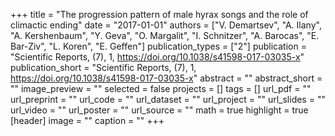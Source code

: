 +++
title = "The progression pattern of male hyrax songs and the role of climactic ending"
date = "2017-01-01"
authors = ["V. Demartsev", "A. Ilany", "A. Kershenbaum", "Y. Geva", "O. Margalit", "I. Schnitzer", "A. Barocas", "E. Bar-Ziv", "L. Koren", "E. Geffen"]
publication_types = ["2"]
publication = "Scientific Reports, (7), 1, https://doi.org/10.1038/s41598-017-03035-x"
publication_short = "Scientific Reports, (7), 1, https://doi.org/10.1038/s41598-017-03035-x"
abstract = ""
abstract_short = ""
image_preview = ""
selected = false
projects = []
tags = []
url_pdf = ""
url_preprint = ""
url_code = ""
url_dataset = ""
url_project = ""
url_slides = ""
url_video = ""
url_poster = ""
url_source = ""
math = true
highlight = true
[header]
image = ""
caption = ""
+++
